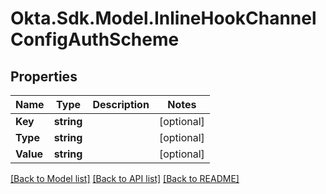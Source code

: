 # Okta.Sdk.Model.InlineHookChannelConfigAuthScheme

## Properties

Name | Type | Description | Notes
------------ | ------------- | ------------- | -------------
**Key** | **string** |  | [optional] 
**Type** | **string** |  | [optional] 
**Value** | **string** |  | [optional] 

[[Back to Model list]](../README.md#documentation-for-models) [[Back to API list]](../README.md#documentation-for-api-endpoints) [[Back to README]](../README.md)

